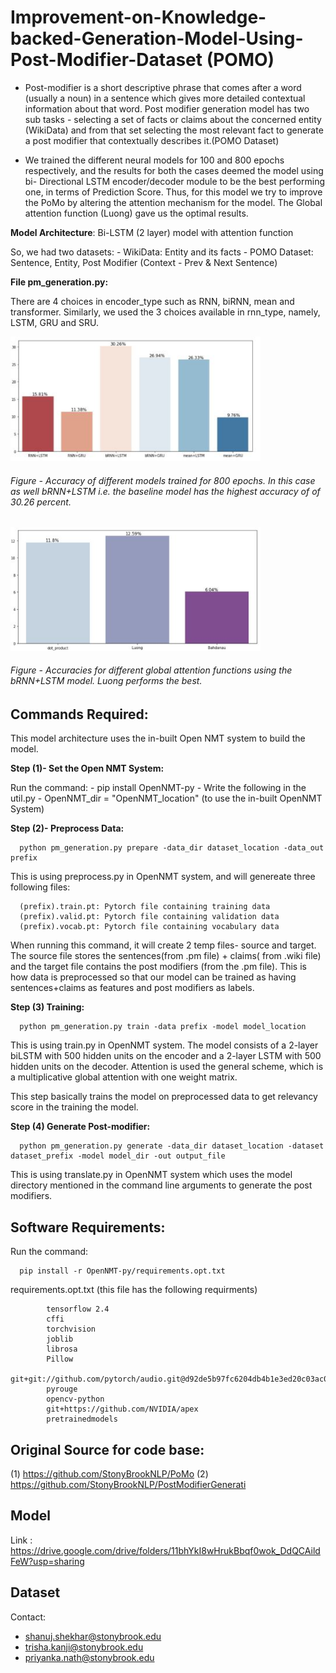 # Improvement-on-Knowledge-backed-Generation-Model-Using-Post-Modifier-Dataset (POMO)

- Post-modifier is a short descriptive phrase that comes after a word (usually a noun) in a sentence which gives more detailed contextual information about that word. Post modifier generation model has two sub tasks - selecting a set of facts or claims about the concerned entity (WikiData) and from that set selecting the most relevant fact to generate a post modifier that contextually describes it.(POMO Dataset)

- We trained the different neural models for 100 and 800 epochs respectively, and the results for both the cases deemed the model using bi- Directional LSTM encoder/decoder module to be the best performing one, in terms of Prediction Score. Thus, for this model we try to improve the PoMo by altering the attention mechanism for the model. The Global attention function (Luong) gave us the optimal results.

**Model Architecture**: Bi-LSTM (2 layer) model with attention function

So, we had two datasets: 
      - WikiData: Entity and its facts
      - POMO Dataset: Sentence, Entity, Post Modifier (Context - Prev & Next Sentence)

**File pm_generation.py:**

There are 4 choices in encoder_type such as RNN, biRNN, mean and transformer.
Similarly, we used the 3 choices available in rnn_type, namely, LSTM, GRU and SRU.

<img src="./Screenshots/Model_accuracies.JPG" width="400">

###### Figure - Accuracy of different models trained for 800 epochs. In this case as well bRNN+LSTM i.e. the baseline model has the highest accuracy of of 30.26 percent.

<img src="./Screenshots/Attention.JPG" width="400">

###### Figure - Accuracies for different global attention functions using the bRNN+LSTM model. Luong performs the best.


## Commands Required:
This model architecture uses the in-built Open NMT system to build the model.

**Step (1)- Set the Open NMT System:** 

Run the command:
      - pip install OpenNMT-py
      - Write the following in the util.py
      - OpenNMT_dir = "OpenNMT_location" (to use the in-built OpenNMT System)


**Step (2)- Preprocess Data:**

      python pm_generation.py prepare -data_dir dataset_location -data_out prefix

This is using preprocess.py in OpenNMT system, and will genereate three following files:

      (prefix).train.pt: Pytorch file containing training data
      (prefix).valid.pt: Pytorch file containing validation data
      (prefix).vocab.pt: Pytorch file containing vocabulary data

When running this command, it will create 2 temp files- source and target. The source file stores the sentences(from .pm file) + claims( from .wiki file) and the target file contains the post modifiers (from the .pm file). This is how data is preprocessed so that our model can be trained as having sentences+claims as features and post modifiers as labels.

**Step (3) Training:**

      python pm_generation.py train -data prefix -model model_location

This is using train.py in OpenNMT system. The model consists of a 2-layer biLSTM with 500 hidden units on the encoder and a 2-layer LSTM with 500 hidden units on the decoder. Attention is used the general scheme, which is a multiplicative global attention with one weight matrix.

This step basically trains the model on preprocessed data to get relevancy score in the training the model.

**Step (4) Generate Post-modifier:**

      python pm_generation.py generate -data_dir dataset_location -dataset dataset_prefix -model model_dir -out output_file

This is using translate.py in OpenNMT system which uses the model directory mentioned in the command line arguments to generate the post modifiers.

## Software Requirements:

Run the command:

      pip install -r OpenNMT-py/requirements.opt.txt


requirements.opt.txt (this file has the following requirments)

            tensorflow 2.4
            cffi
            torchvision 
            joblib
            librosa
            Pillow
            git+git://github.com/pytorch/audio.git@d92de5b97fc6204db4b1e3ed20c03ac06f5d53f0
            pyrouge
            opencv-python
            git+https://github.com/NVIDIA/apex
            pretrainedmodels


## Original Source for code base:

(1) https://github.com/StonyBrookNLP/PoMo
(2) https://github.com/StonyBrookNLP/PostModifierGenerati

## Model
Link : https://drive.google.com/drive/folders/11bhYkI8wHrukBbqf0wok_DdQCAildFeW?usp=sharing

## Dataset
Contact: 
- shanuj.shekhar@stonybrook.edu
- trisha.kanji@stonybrook.edu
- priyanka.nath@stonybrook.edu
      

